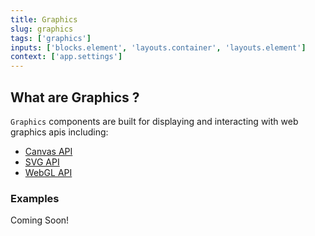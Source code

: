 ```yaml
---
title: Graphics
slug: graphics
tags: ['graphics']
inputs: ['blocks.element', 'layouts.container', 'layouts.element']
context: ['app.settings']
---
```


## What are Graphics ?

`Graphics` components are built for displaying and interacting with web graphics apis including:

- [Canvas API](https://developer.mozilla.org/en-US/docs/Web/API/Canvas_API)
- [SVG API](https://developer.mozilla.org/en-US/docs/Web/API/SVG_API)
- [WebGL API](https://developer.mozilla.org/en-US/docs/Web/API/WebGL_API)

### Examples

<p class="feedback bare emoji:default">Coming Soon!</p>
